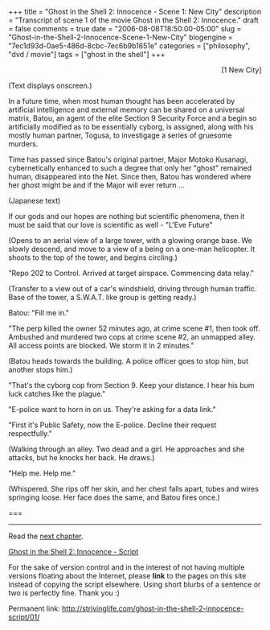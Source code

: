 +++
title = "Ghost in the Shell 2: Innocence - Scene 1: New City"
description = "Transcript of scene 1 of the movie Ghost in the Shell 2: Innocence."
draft = false
comments = true
date = "2006-08-08T18:50:00-05:00"
slug = "Ghost-in-the-Shell-2-Innocence-Scene-1-New-City"
blogengine = "7ec1d93d-0ae5-486d-8cbc-7ec6b9b1651e"
categories = ["philosophy", "dvd / movie"]
tags = ["ghost in the shell"]
+++

<p style="text-align: right">
[1 New City]
</p>
<p>
(Text displays onscreen.)
</p>
<p>
In a future time, when most human thought has been accelerated by artificial intelligence and external memory can be shared on a universal matrix, Batou, an agent of the elite Section 9 Security Force and a begin so artificially modified as to be essentially cyborg, is assigned, along with his mostly human partner, Togusa, to investigage a series of gruesome murders.
</p>
<p>
Time has passed since Batou&#39;s original partner, Major Motoko Kusanagi, cybernetically enhanced to such a degree that only her &quot;ghost&quot; remained human, disappeared into the Net. Since then, Batou has wondered where her ghost might be and if the Major will ever return ...
</p>
<!--more-->
<p>
(Japanese text)
</p>
<p>
If our gods and our hopes are nothing but scientific phenomena, then it must be said that our love is scientific as well - &quot;L&#39;Eve Future&quot;
</p>
<p>
(Opens to an aerial view of a large tower, with a glowing orange base.  We slowly descend, and move to a view of a being on a one-man helicopter.  It shoots to the top of the tower, and begins circling.)
</p>
<p>
&quot;Repo 202 to Control.  Arrived at target airspace.  Commencing data relay.&quot;<!--adsense-->
</p>
<p>
(Transfer to a view out of a car&#39;s windshield, driving through human traffic.  Base of the tower, a S.W.A.T. like group is getting ready.)
</p>
<p>
Batou: &quot;Fill me in.&quot;
</p>
<p>
&quot;The perp killed the owner 52 minutes ago, at crime scene #1, then took off.  Ambushed and murdered two cops at crime scene #2, an unmapped alley.  All access points are blocked.  We storm it in 2 minutes.&quot;
</p>
<p>
(Batou heads towards the building.  A police officer goes to stop him, but another stops him.)
</p>
<p>
&quot;That&#39;s the cyborg cop from Section 9.  Keep your distance.  I hear his bum luck catches like the plague.&quot;
</p>
<p>
&quot;E-police want to horn in on us.  They&#39;re asking for a data link.&quot;
</p>
<p>
&quot;First it&#39;s Public Safety, now the E-police.  Decline their request respectfully.&quot;
</p>
<p>
(Walking through an alley.  Two dead and a girl.  He approaches and she attacks, but he knocks her back.  He draws.)
</p>
<p>
&quot;Help me. Help me.&quot;
</p>
<p>
(Whispered.  She rips off her skin, and her chest falls apart, tubes and wires springing loose.  Her face does the same, and Batou fires once.)
</p>
<p>
===
</p>
<hr />
<p>
Read the <a href="/ghost-in-the-shell-2-innocence-script/02/">next chapter</a>.
</p>
<p>
<a href="/ghost-in-the-shell-2-innocence-script/">Ghost in the Shell 2: Innocence - Script</a>
</p>
<div class="tip">
<p>
For the sake of version control and in the interest of not having multiple versions floating about the Internet, please <strong>link</strong> to the pages on this site instead of copying the script elsewhere. Using short blurbs of a sentence or two is perfectly fine.  Thank you :)
</p>
<p>
Permanent link: <a href="/ghost-in-the-shell-2-innocence-script/01/">http://strivinglife.com/ghost-in-the-shell-2-innocence-script/01/</a>
</p>
</div>

